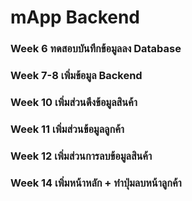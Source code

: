 # mApp Backend
### Week 6 ทดสอบบันทึกข้อมูลลง Database
### Week 7-8 เพิ่มข้อมูล Backend
### Week 10 เพิ่มส่วนดึงข้อมูลสินค้า
### Week 11 เพิ่มส่วนข้อมูลลูกค้า
### Week 12 เพิ่มส่วนการลบข้อมูลสินค้า
### Week 14 เพิ่มหน้าหลัก + ทำปุ่มลบหน้าลูกค้า